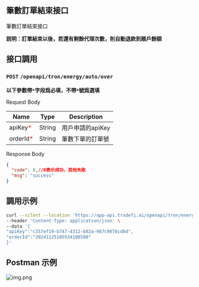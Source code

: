 ## 筆數訂單結束接口
筆數訂單結束接口

**説明：訂單結束以後，若還有剩餘代理次數，則自動退款到賬戶餘額**

## 接口調用
### `POST` `/openapi/tron/energy/auto/over`
**以下參數帶`*`字段爲必填，不帶`*`號爲選填**

Request Body

| Name                                   | Type   | Description |
|----------------------------------------|--------|-------------|
| apiKey<span style="color:red">*</span> | String | 用戶申請的apiKey |
| orderId<span style="color:red">*</span> | String | 筆數下單的訂單號    |





Response Body
```JSON
{
  "code": 0,//0表示成功，其他失敗
  "msg": "success"
}

```

## 調用示例
```bash
curl --silent --location 'https://app-api.trxdefi.ai/openapi/tron/energy/auto/over' \
--header 'Content-Type: application/json' \
--data '{
"apiKey":"c357ef19-b747-4312-b02a-987c9078cd6d",
"orderId":"20241125105934188500"
}'


```


## Postman 示例

![img.png](https://raw.githubusercontent.com/robertwan2088/TRXDeFi/refs/heads/main/readme/img/auto_over.png)
